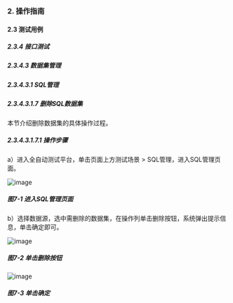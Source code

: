 ### 2. 操作指南

#### 2.3 测试用例

##### 2.3.4 接口测试

##### 2.3.4.3 数据集管理

##### 2.3.4.3.1 SQL管理

##### 2.3.4.3.1.7 删除SQL数据集

本节介绍删除数据集的具体操作过程。

##### 2.3.4.3.1.7.1 操作步骤

a）进入全自动测试平台，单击页面上方测试场景 > SQL管理，进入SQL管理页面。

![image](https://user-images.githubusercontent.com/79617492/188820044-220e1188-d4bb-4ceb-9f28-772b23a715c6.png)

##### 图7-1 进入SQL管理页面

b）选择数据源，选中需删除的数据集，在操作列单击删除按钮，系统弹出提示信息，单击确定即可。

![image](https://user-images.githubusercontent.com/79617492/188820064-9229e5c3-9656-4af8-8fbb-de964319b02c.png)

##### 图7-2 单击删除按钮

![image](https://user-images.githubusercontent.com/79617492/188820090-fa6696aa-d25e-4f51-b807-127e5aae152b.png)

##### 图7-3 单击确定
